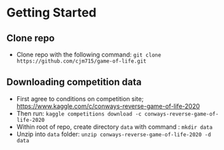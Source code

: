 # Getting Started

## Clone repo
- Clone repo with the following command: `git clone https://github.com/cjm715/game-of-life.git`

## Downloading competition data
- First agree to conditions on competition site; https://www.kaggle.com/c/conways-reverse-game-of-life-2020
- Then run: `kaggle competitions download -c conways-reverse-game-of-life-2020`
- Within root of repo, create directory `data` with command : `mkdir data`
- Unzip into `data` folder: `unzip conways-reverse-game-of-life-2020 -d data`